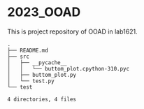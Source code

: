 # 2023_OOAD
This is project repository of OOAD in lab1621. 
```
.
├── README.md
├── src
│   ├── __pycache__
│   │   └── buttom_plot.cpython-310.pyc
│   ├── buttom_plot.py
│   └── test.py
└── test

4 directories, 4 files
```